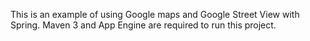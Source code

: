 This is an example of using Google maps and Google Street View with Spring. Maven 3 and App Engine are required to run this project.
